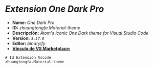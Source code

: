 <!-- Autor: Daniel Benjamin Perez Morales -->
<!-- GitHub: https://github.com/D4nitrix13 -->
<!-- GitLab: https://gitlab.com/D4nitrix13 -->
<!-- Correo electrónico: danielperezdev@proton.me -->

# ***Extension One Dark Pro***

- **Name:** *One Dark Pro*
- **ID:** *zhuangtongfa.Material-theme*
- **Descripción:** *Atom's iconic One Dark theme for Visual Studio Code*
- **Version:** *`3.17.0`*
- **Editor:** *binaryify*
- **[Vínculo de VS Marketplace:](https://marketplace.visualstudio.com/items?itemName=zhuangtongfa.Material-theme "https://marketplace.visualstudio.com/items?itemName=zhuangtongfa.Material-theme")**

```plaintext
# Id Extensión Vscode
zhuangtongfa.Material-theme
```
